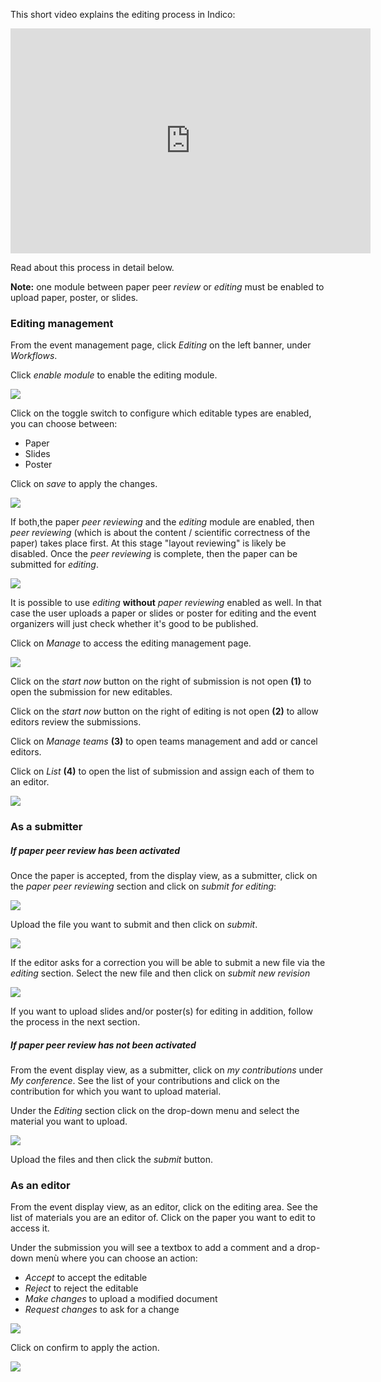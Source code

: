 This short video explains the editing process in Indico:

<iframe width="576" height="360" frameborder="0" src="https://cds.cern.ch/video/2275653?showTitle=true" allowfullscreen></iframe>

Read about this process in detail below.

**Note:** one module between paper peer _review_ or _editing_ must be enabled to upload paper, poster, or slides.

### Editing management
From the event management page, click _Editing_ on the left banner, under _Workflows_.

Click _enable module_ to enable the editing module.

![](../assets/editing/enable_editing.png)

Click on the toggle switch to configure which editable types are enabled, you can choose between:
- Paper
- Slides
- Poster

Click on _save_ to apply the changes.

![](../assets/editing/editable_types.png)

If both,the paper _peer reviewing_ and the _editing_ module are enabled, then _peer reviewing_ (which is about the content / scientific correctness of the paper) takes place first. At this stage "layout reviewing" is likely be disabled. Once the _peer reviewing_ is complete, then the paper can be submitted for _editing_.

![](../assets/editing/editing_workflow_chart.png)

It is possible to use _editing_ **without** _paper reviewing_ enabled as well. In that case the user uploads a paper or slides or poster for editing and the event organizers will just check whether it's good to be published.

Click on _Manage_ to access the editing management page.

![](../assets/editing/editing_manage.png)

Click on the _start now_ button on the right of submission is not open **(1)** to open the submission for new editables.

Click on the _start now_ button on the right of editing is not open **(2)** to allow editors review the submissions.

Click on _Manage teams_ **(3)** to open teams management and add or cancel editors.

Click on _List_ **(4)** to open the list of submission and assign each of them to an editor.

![](../assets/editing/start_editing.png)


### As a submitter
##### If paper peer review has been activated

Once the paper is accepted, from the display view, as a submitter, click on the _paper peer reviewing_ section and click on _submit for editing_:

![](../assets/editing/editing_submit_paper.png)

Upload the file you want to submit and then click on _submit_.

![](../assets/editing/editing_submit_paper_2.png)

If the editor asks for a correction you will be able to submit a new file via the _editing_ section.
Select the new file and then click on _submit new revision_

![](../assets/editing/editing_submit_revision.png)

If you want to upload slides and/or poster(s) for editing in addition, follow the process in the next section. 

##### If paper peer review has not been activated

From the event display view, as a submitter, click on _my contributions_ under _My conference_.
See the list of your contributions and click on the contribution for which you want to upload material.

Under the _Editing_ section click on the drop-down menu and select the material you want to upload.

![](../assets/editing/editing_material_submit.png)

Upload the files and then click the _submit_ button.

### As an editor

From the event display view, as an editor, click on the editing area.
See the list of materials you are an editor of.
Click on the paper you want to edit to access it.

Under the submission you will see a textbox to add a comment and a drop-down menù where you can choose an action:

- _Accept_ to accept the editable
- _Reject_ to reject the editable
- _Make changes_ to upload a modified document
- _Request changes_ to ask for a change

![](../assets/editing/editing_editor.png)

Click on confirm to apply the action.

![](../assets/editing/editing_editor_confirm.png)
